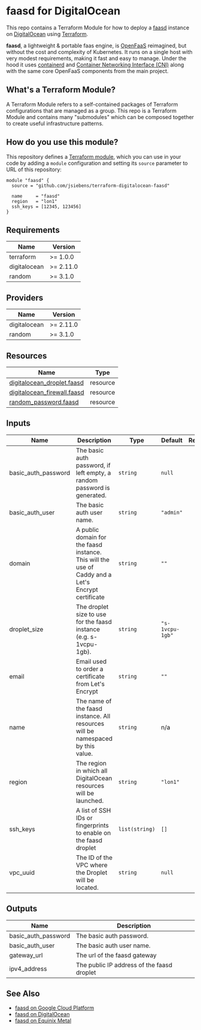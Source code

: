 # faasd for DigitalOcean

This repo contains a Terraform Module for how to deploy a [faasd](https://github.com/openfaas/faasd) instance on
[DigitalOcean](https://digitalocean.com/) using [Terraform](https://www.terraform.io/).

__faasd__, a lightweight & portable faas engine, is [OpenFaaS](https://github.com/openfaas/) reimagined, but without the cost and complexity of Kubernetes. It runs on a single host with very modest requirements, making it fast and easy to manage. Under the hood it uses [containerd](https://containerd.io/) and [Container Networking Interface (CNI)](https://github.com/containernetworking/cni) along with the same core OpenFaaS components from the main project.

## What's a Terraform Module?

A Terraform Module refers to a self-contained packages of Terraform configurations that are managed as a group. This repo
is a Terraform Module and contains many "submodules" which can be composed together to create useful infrastructure patterns.

## How do you use this module?

This repository defines a [Terraform module](https://www.terraform.io/docs/modules/usage.html), which you can use in your
code by adding a `module` configuration and setting its `source` parameter to URL of this repository:

```hcl
module "faasd" {
  source = "github.com/jsiebens/terraform-digitalocean-faasd"
  
  name     = "faasd"
  region   = "lon1"
  ssh_keys = [12345, 123456]
}
```

<!-- BEGIN_TF_DOCS -->
## Requirements

| Name | Version |
|------|---------|
| terraform | >= 1.0.0 |
| digitalocean | >= 2.11.0 |
| random | >= 3.1.0 |

## Providers

| Name | Version |
|------|---------|
| digitalocean | >= 2.11.0 |
| random | >= 3.1.0 |

## Resources

| Name | Type |
|------|------|
| [digitalocean_droplet.faasd](https://registry.terraform.io/providers/digitalocean/digitalocean/latest/docs/resources/droplet) | resource |
| [digitalocean_firewall.faasd](https://registry.terraform.io/providers/digitalocean/digitalocean/latest/docs/resources/firewall) | resource |
| [random_password.faasd](https://registry.terraform.io/providers/hashicorp/random/latest/docs/resources/password) | resource |

## Inputs

| Name | Description | Type | Default | Required |
|------|-------------|------|---------|:--------:|
| basic\_auth\_password | The basic auth password, if left empty, a random password is generated. | `string` | `null` | no |
| basic\_auth\_user | The basic auth user name. | `string` | `"admin"` | no |
| domain | A public domain for the faasd instance. This will the use of Caddy and a Let's Encrypt certificate | `string` | `""` | no |
| droplet\_size | The droplet size to use for the faasd instance (e.g. s-1vcpu-1gb). | `string` | `"s-1vcpu-1gb"` | no |
| email | Email used to order a certificate from Let's Encrypt | `string` | `""` | no |
| name | The name of the faasd instance. All resources will be namespaced by this value. | `string` | n/a | yes |
| region | The region in which all DigitalOcean resources will be launched. | `string` | `"lon1"` | no |
| ssh\_keys | A list of SSH IDs or fingerprints to enable on the faasd droplet | `list(string)` | `[]` | no |
| vpc\_uuid | The ID of the VPC where the Droplet will be located. | `string` | `null` | no |

## Outputs

| Name | Description |
|------|-------------|
| basic\_auth\_password | The basic auth password. |
| basic\_auth\_user | The basic auth user name. |
| gateway\_url | The url of the faasd gateway |
| ipv4\_address | The public IP address of the faasd droplet |
<!-- END_TF_DOCS -->

## See Also

- [faasd on Google Cloud Platform](https://github.com/jsiebens/terraform-google-faasd)
- [faasd on DigitalOcean](https://github.com/jsiebens/terraform-digitalocean-faasd)
- [faasd on Equinix Metal](https://github.com/jsiebens/terraform-equinix-faasd)